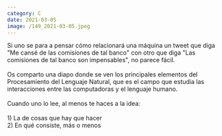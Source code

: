 ```yaml
--- 
category: C 
date: 2021-03-05 
image: /149_2021-03-05.jpeg 
--- 
```


Si uno se para a pensar cómo relacionará una máquina un tweet que diga "Me cansé de las comisiones de tal banco" con otro que diga "Las comisiones de tal banco son impensables", no parece fácil.<br><br>Os comparto una diapo donde se ven los principales elementos del Procesamiento del Lenguaje Natural, que es el campo  que estudia las interacciones entre las computadoras y el lenguaje humano.<br><br>Cuando uno lo lee, al menos te haces a la idea:<br><br>1) La de cosas que hay que hacer<br>2) En qué consiste, más o menos